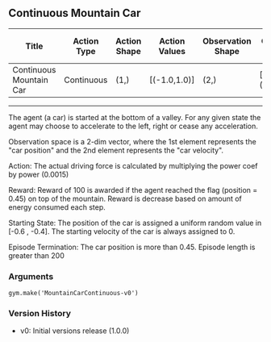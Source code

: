 Continuous Mountain Car
---
|Title|Action Type|Action Shape|Action Values|Observation Shape|Observation Values|Average Total Reward|Import|
| ----------- | -----------| ----------- | -----------| ----------- | -----------| ----------- | -----------|
|Continuous Mountain Car|Continuous|(1,)|[(-1.0,1.0)]|(2,)|[(-1.2,0.6),(-0.07,0.07)]| |`from gym.envs.classic_control.continuous_mountain_car import Continuous_MountainCarEnv`|
---

The agent (a car) is started at the bottom of a valley. For any given state the agent may choose to accelerate to the left, right or cease any acceleration.

Observation space is a 2-dim vector, where the 1st element represents the "car position" and the 2nd element represents the "car velocity".

Action: The actual driving force is calculated by multiplying the power coef by power (0.0015)

Reward: Reward of 100 is awarded if the agent reached the flag (position = 0.45) on top of the mountain. Reward is decrease based on amount of energy consumed each step.

Starting State: The position of the car is assigned a uniform random value in [-0.6 , -0.4]. The starting velocity of the car is always assigned to 0.

Episode Termination: The car position is more than 0.45. Episode length is greater than 200
         


### Arguments

```
gym.make('MountainCarContinuous-v0')
```

### Version History

* v0: Initial versions release (1.0.0)
